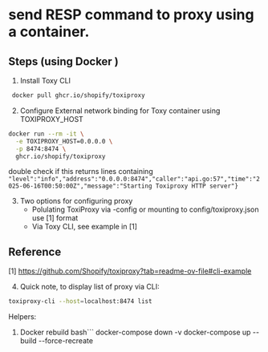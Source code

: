 # send RESP command to proxy using a container. 


## Steps (using Docker )
1. Install Toxy CLI 
```bash
 docker pull ghcr.io/shopify/toxiproxy

```

2. Configure External network binding for Toxy container using TOXIPROXY_HOST
```bash
docker run --rm -it \
  -e TOXIPROXY_HOST=0.0.0.0 \
  -p 8474:8474 \
  ghcr.io/shopify/toxiproxy
 ```

double check if this returns lines containing ` "level":"info","address":"0.0.0.0:8474","caller":"api.go:57","time":"2025-06-16T00:50:00Z","message":"Starting Toxiproxy HTTP server"} `


3. Two options for configuring proxy
    - Polulating ToxiProxy via -config or mounting to config/toxiproxy.json use [1] format
    - Via Toxy CLI, see example in [1]

## Reference 
[1] https://github.com/Shopify/toxiproxy?tab=readme-ov-file#cli-example

4. Quick note, to display list of proxy via CLI:

```bash 
toxiproxy-cli --host=localhost:8474 list  
```


Helpers: 

1. Docker rebuild
bash```
docker-compose down -v
docker-compose up --build --force-recreate
```